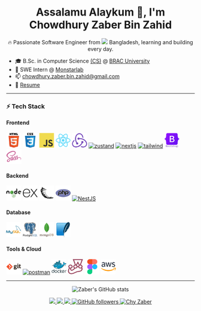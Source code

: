 <h1 align="center">Assalamu Alaykum 👋, I'm Chowdhury Zaber Bin Zahid</h1>

<p align="center">
🔥 Passionate Software Engineer from <img src="https://images.emojiterra.com/google/noto-emoji/v2.034/128px/1f1e7-1f1e9.png" width="18"/> Bangladesh, learning and building every day.
</p>

- 🎓 B.Sc. in Computer Science [(CS)](https://www.bracu.ac.bd/academics/departments/computer-science-and-engineering/bachelor-science-computer-science/cs) @ [BRAC University](https://www.bracu.ac.bd/)  
- 🧠 SWE Intern @ [Monstarlab](https://monstar-lab.com/bd/)  
- 📫 [chowdhury.zaber.bin.zahid@gmail.com](mailto:chowdhury.zaber.bin.zahid@gmail.com)  
- 📃 [Resume](https://github.com/Chy-Zaber-Bin-Zahid/Resume/blob/main/Software_Engineer_Zaber%20CV.pdf)  

---

<h3 align="start">⚡ Tech Stack</h3>

<div align="start">

#### Frontend
<a href="#"><img src="https://raw.githubusercontent.com/devicons/devicon/master/icons/html5/html5-original-wordmark.svg" alt="html5" width="40" height="40"/></a>
<a href="#"><img src="https://raw.githubusercontent.com/devicons/devicon/master/icons/css3/css3-original-wordmark.svg" alt="css3" width="40" height="40"/></a>
<a href="#"><img src="https://raw.githubusercontent.com/devicons/devicon/master/icons/javascript/javascript-original.svg" alt="javascript" width="40" height="40"/></a>
<a href="#"><img src="https://raw.githubusercontent.com/devicons/devicon/master/icons/react/react-original.svg" alt="react" width="40" height="40"/></a>
<a href="#"><img src="https://raw.githubusercontent.com/devicons/devicon/master/icons/redux/redux-original.svg" alt="redux" width="40" height="40"/></a>
<a href="#"><img src="https://user-images.githubusercontent.com/958486/218346783-72be5ae3-b953-4dd7-b239-788a882fdad6.svg" alt="zustand" width="40" height="40"/></a>
<a href="#"><img src="https://cdn.worldvectorlogo.com/logos/nextjs-2.svg" alt="nextjs" width="40" height="40"/></a>
<a href="#"><img src="https://cdn.worldvectorlogo.com/logos/tailwind-css-2.svg" alt="tailwind" width="40" height="40"/></a>
<a href="#"><img src="https://raw.githubusercontent.com/devicons/devicon/master/icons/bootstrap/bootstrap-original-wordmark.svg" alt="bootstrap" width="40" height="40"/></a>
<a href="#"><img src="https://raw.githubusercontent.com/devicons/devicon/master/icons/sass/sass-original.svg" alt="sass" width="40" height="40"/></a>

#### Backend
<a href="#"><img src="https://raw.githubusercontent.com/devicons/devicon/master/icons/nodejs/nodejs-original-wordmark.svg" alt="nodejs" width="40" height="40"/></a>
<a href="#"><img src="https://raw.githubusercontent.com/devicons/devicon/master/icons/express/express-original.svg" alt="express" width="40" height="40"/></a>
<a href="#"><img src="https://raw.githubusercontent.com/devicons/devicon/master/icons/flask/flask-original.svg" alt="flask" width="40" height="40"/></a>
<a href="#"><img src="https://raw.githubusercontent.com/devicons/devicon/master/icons/php/php-original.svg" alt="php" width="40" height="40"/></a>
<a href="https://nestjs.com" target="_blank"><img src="https://nestjs.com/img/logo-small.svg" alt="NestJS" width="40" height="40"/></a>


#### Database
<a href="#"><img src="https://raw.githubusercontent.com/devicons/devicon/master/icons/mysql/mysql-original-wordmark.svg" alt="mysql" width="40" height="40"/></a>
<a href="#"><img src="https://raw.githubusercontent.com/devicons/devicon/master/icons/postgresql/postgresql-original-wordmark.svg" alt="postgresql" width="40" height="40"/></a>
<a href="#"><img src="https://raw.githubusercontent.com/devicons/devicon/master/icons/mongodb/mongodb-original-wordmark.svg" alt="mongodb" width="40" height="40"/></a>
<a href="#"><img src="https://raw.githubusercontent.com/devicons/devicon/master/icons/sqlite/sqlite-original.svg" alt="sqlite" width="40" height="40"/></a>

#### Tools & Cloud
<a href="#"><img src="https://raw.githubusercontent.com/devicons/devicon/master/icons/git/git-original-wordmark.svg" alt="git" width="40" height="40"/></a>
<a href="#"><img src="https://www.vectorlogo.zone/logos/getpostman/getpostman-icon.svg" alt="postman" width="40" height="40"/></a>
<a href="#"><img src="https://raw.githubusercontent.com/devicons/devicon/master/icons/docker/docker-original-wordmark.svg" alt="docker" width="40" height="40"/></a>
<a href="#"><img src="https://raw.githubusercontent.com/devicons/devicon/master/icons/jest/jest-plain.svg" alt="jest" width="40" height="40"/></a>
<a href="#"><img src="https://raw.githubusercontent.com/devicons/devicon/master/icons/figma/figma-original.svg" alt="figma" width="40" height="40"/></a>
<a href="#"><img src="https://raw.githubusercontent.com/devicons/devicon/master/icons/amazonwebservices/amazonwebservices-original-wordmark.svg" alt="aws" width="40" height="40"/></a>

</div>

---

<p align="center"><img src="https://github-readme-stats.vercel.app/api?username=Chy-Zaber-Bin-Zahid&show_icons=true&theme=dark" alt="Zaber's GitHub stats" width="600"></p>

<p align="center">
  <a href="https://www.facebook.com/chowdhuryzaber.binzahid" target="_blank">
    <img src="https://img.shields.io/badge/Facebook-1877F2?style=flat&logo=facebook&logoColor=white" height="28">
  </a>
  <a href="https://www.linkedin.com/in/chowdhury-zaber-bin-zahid-8374b221b/" target="_blank">
    <img src="https://img.shields.io/badge/LinkedIn-1877F2?style=flat&logo=linkedin&logoColor=white" height="28">
  </a>
  <a href="mailto:chowdhury.zaber.bin.zahid@gmail.com" target="_blank">
    <img src="https://img.shields.io/badge/Email-c14438?style=flat&logo=gmail&logoColor=white" height="28">
  </a>
  <a href="https://github.com/Chy-Zaber-Bin-Zahid" target="_blank">
    <img alt="GitHub followers" src="https://img.shields.io/github/followers/Chy-Zaber-Bin-Zahid?label=GitHub&style=flat" height="28">
  </a>
  <a href="https://github.com/Chy-Zaber-Bin-Zahid" target="_blank">
    <img src="https://komarev.com/ghpvc/?username=Chy-Zaber-Bin-Zahid&label=Views&color=brightgreen&style=flat" alt="Chy Zaber" height="28" />
  </a>
</p>
